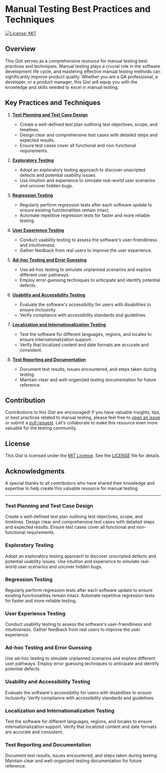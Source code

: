 # Manual Testing Best Practices and Techniques

[![License: MIT](https://img.shields.io/badge/License-MIT-red.svg)](./LICENSE)

## Overview

This Gist serves as a comprehensive resource for manual testing best practices and techniques. Manual testing plays a crucial role in the software development life cycle, and mastering effective manual testing methods can significantly improve product quality. Whether you are a QA professional, a developer, or a product manager, this Gist will equip you with the knowledge and skills needed to excel in manual testing.

## Key Practices and Techniques

1. **[Test Planning and Test Case Design](#test-planning-and-test-case-design)**
   - Create a well-defined test plan outlining test objectives, scope, and timelines.
   - Design clear and comprehensive test cases with detailed steps and expected results.
   - Ensure test cases cover all functional and non-functional requirements.

2. **[Exploratory Testing](#exploratory-testing)**
   - Adopt an exploratory testing approach to discover unscripted defects and potential usability issues.
   - Use intuition and experience to simulate real-world user scenarios and uncover hidden bugs.

3. **[Regression Testing](#regression-testing)**
   - Regularly perform regression tests after each software update to ensure existing functionalities remain intact.
   - Automate repetitive regression tests for faster and more reliable testing.

4. **[User Experience Testing](#user-experience-testing)**
   - Conduct usability testing to assess the software's user-friendliness and intuitiveness.
   - Gather feedback from real users to improve the user experience.

5. **[Ad-hoc Testing and Error Guessing](#ad-hoc-testing-and-error-guessing)**
   - Use ad-hoc testing to simulate unplanned scenarios and explore different user pathways.
   - Employ error guessing techniques to anticipate and identify potential defects.

6. **[Usability and Accessibility Testing](#usability-and-accessibility-testing)**
   - Evaluate the software's accessibility for users with disabilities to ensure inclusivity.
   - Verify compliance with accessibility standards and guidelines.

7. **[Localization and Internationalization Testing](#localization-and-internationalization-testing)**
   - Test the software for different languages, regions, and locales to ensure internationalization support.
   - Verify that localized content and date formats are accurate and consistent.

8. **[Test Reporting and Documentation](#test-reporting-and-documentation)**
   - Document test results, issues encountered, and steps taken during testing.
   - Maintain clear and well-organized testing documentation for future reference.

## Contribution

Contributions to this Gist are encouraged! If you have valuable insights, tips, or best practices related to manual testing, please feel free to [open an issue](https://github.com/your-username/your-repo-name/issues) or submit a [pull request](https://github.com/your-username/your-repo-name/pulls). Let's collaborate to make this resource even more valuable for the testing community.

## License

This Gist is licensed under the [MIT License](./LICENSE). See the [LICENSE](./LICENSE) file for details.

## Acknowledgments

A special thanks to all contributors who have shared their knowledge and expertise to help create this valuable resource for manual testing.

---

### Test Planning and Test Case Design

Create a well-defined test plan outlining test objectives, scope, and timelines. Design clear and comprehensive test cases with detailed steps and expected results. Ensure test cases cover all functional and non-functional requirements.

### Exploratory Testing

Adopt an exploratory testing approach to discover unscripted defects and potential usability issues. Use intuition and experience to simulate real-world user scenarios and uncover hidden bugs.

### Regression Testing

Regularly perform regression tests after each software update to ensure existing functionalities remain intact. Automate repetitive regression tests for faster and more reliable testing.

### User Experience Testing

Conduct usability testing to assess the software's user-friendliness and intuitiveness. Gather feedback from real users to improve the user experience.

### Ad-hoc Testing and Error Guessing

Use ad-hoc testing to simulate unplanned scenarios and explore different user pathways. Employ error guessing techniques to anticipate and identify potential defects.

### Usability and Accessibility Testing

Evaluate the software's accessibility for users with disabilities to ensure inclusivity. Verify compliance with accessibility standards and guidelines.

### Localization and Internationalization Testing

Test the software for different languages, regions, and locales to ensure internationalization support. Verify that localized content and date formats are accurate and consistent.

### Test Reporting and Documentation

Document test results, issues encountered, and steps taken during testing. Maintain clear and well-organized testing documentation for future reference.
